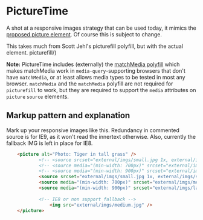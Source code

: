 # PictureTime

A shot at a responsive images strategy that can be used today, it mimics the [proposed picture element](http://www.w3.org/community/respimg/wiki/Picture_Element_Proposal). Of course this is subject to change.

This takes much from Scott Jehl's picturefill polyfill, but with the actual element. picturefill/)

**Note:** PictureTime includes (externally) the [matchMedia polyfill](https://github.com/paulirish/matchMedia.js/) which makes matchMedia work in `media-query`-supporting browsers that don't have `matchMedia`, or at least allows media types to be tested in most any browser. `matchMedia` and the `matchMedia` polyfill are not required for `picturefill` to work, but they are required to support the `media` attributes on `picture` `source` elements.

## Markup pattern and explanation

Mark up your responsive images like this. Redundancy in commented source is for IE9, as it won't read the innertext otherwise. Also, currently the fallback IMG is left in place for IE8.

```html
	<picture alt="Photo: Tiger in tall grass" />
	        <!-- <source srcset="external/imgs/small.jpg 1x, external/imgs/smallplus.jpg 2x"> -->
	        <!-- <source media="(min-width: 700px)" srcset="external/imgs/medium.jpg 1x, external/imgs/mediumplus.jpg 2x" /> -->
	        <!-- <source media="(min-width: 900px)" srcset="external/imgs/large.jpg 1x, external/imgs/largeplus.jpg 2x" /> -->
	        <source srcset="external/imgs/small.jpg 1x, external/imgs/smallplus.jpg 2x">
	        <source media="(min-width: 700px)" srcset="external/imgs/medium.jpg 1x, external/imgs/mediumplus.jpg 2x" />
	        <source media="(min-width: 900px)" srcset="external/imgs/large.jpg 1x, external/imgs/largeplus.jpg 2x" />
	         
	        <!-- IE8 or non support fallback -->
	            <img src="external/imgs/medium.jpg" />
    </picture>
```

